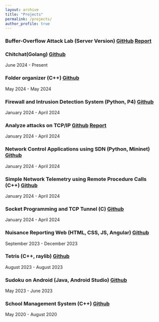 ```yaml
---
layout: archive
title: "Projects"
permalink: /projects/
author_profile: true
---
```


### Buffer-Overflow Attack Lab (Server Version) [GitHub](https://github.com/hoangnguyen2809/SEED_buffer_overflow) [Report](https://hoangnguyen2809.github.io/posts/2024/07/blog-post-5/)

### Chitchat(Golang) [Github](https://github.com/hoangnguyen2809/Chitchat)

June 2024 - Present

### Folder organizer (C++) [Github](https://github.com/hoangnguyen2809/files-organizer)

May 2024 - May 2024

### Firewall and Intrusion Detection System (Python, P4) [Github](https://github.com/hoangnguyen2809/Firewall-IDS)

January 2024 - April 2024

### Analyze attacks on TCP/IP [Github](https://github.com/hoangnguyen2809/TCP-Attack-Lab) [Report](https://hoangnguyen2809.github.io/posts/2024/04/blog-post-4/)

January 2024 - April 2024

### Network Control Applications using SDN (Python, Mininet) [Github](https://github.com/hoangnguyen2809/471_SDN_project)

January 2024 - April 2024

### Simple Network Telemetry using Remote Procedure Calls (C++) [Github](https://github.com/hoangnguyen2809/471_RPC)

January 2024 - April 2024

### Socket Programming and TCP Tunnel (C) [Github](https://github.com/hoangnguyen2809/TCP-Daytime-Client-and-Server)

January 2024 - April 2024

### Nuisance Reporting Web (HTML, CSS, JS, Angular) [Github](https://github.com/hoangnguyen2809/Nuisance-Reporting)

September 2023 - December 2023

### Tetris (C++, raylib) [Github](https://github.com/hoangnguyen2809/Tetris)

August 2023 - August 2023

### Sudoku on Android (Java, Android Studio) [Github](https://github.com/hoangnguyen2809/Android-Sudoku)

May 2023 - June 2023

### School Management System (C++) [Github](https://github.com/hoangnguyen2809/SchoolManagementSystem)

May 2020 - August 2020
